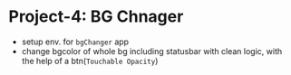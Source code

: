 # Project-4: BG Chnager
- setup env. for `bgChanger` app
- change bgcolor of whole bg including statusbar with clean logic, with the help of a btn(`Touchable Opacity`)